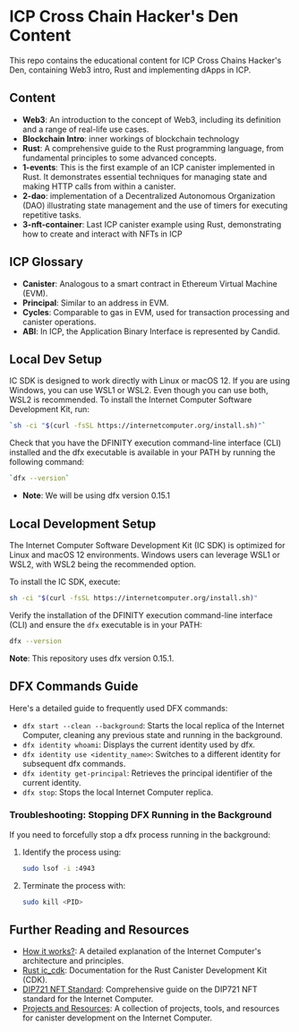 # ICP Cross Chain Hacker's Den Content

This repo contains the educational content for ICP Cross Chains Hacker's Den, containing Web3 intro, Rust and implementing dApps in ICP.

## Content

-   **Web3**: An introduction to the concept of Web3, including its definition and a range of real-life use cases.
-   **Blockchain Intro**: inner workings of blockchain technology
-   **Rust**: A comprehensive guide to the Rust programming language, from fundamental principles to some advanced concepts.
-   **1-events**: This is the first example of an ICP canister implemented in Rust. It demonstrates essential techniques for managing state and making HTTP calls from within a canister.
-   **2-dao**: implementation of a Decentralized Autonomous Organization (DAO) illustrating state management and the use of timers for executing repetitive tasks.
-   **3-nft-container**: Last ICP canister example using Rust, demonstrating how to create and interact with NFTs in ICP

## ICP Glossary

-   **Canister**: Analogous to a smart contract in Ethereum Virtual Machine (EVM).
-   **Principal**: Similar to an address in EVM.
-   **Cycles**: Comparable to gas in EVM, used for transaction processing and canister operations.
-   **ABI**: In ICP, the Application Binary Interface is represented by Candid.

## Local Dev Setup

IC SDK is designed to work directly with Linux or macOS 12. If you are using Windows, you can use WSL1 or WSL2. Even though you can use both, WSL2 is recommended. To install the Internet Computer Software Development Kit, run:

```bash
`sh -ci "$(curl -fsSL https://internetcomputer.org/install.sh)"`
```

Check that you have the DFINITY execution command-line interface (CLI) installed and the dfx executable is available in your PATH by running the following command:

```bash
`dfx --version`
```

-   **Note**: We will be using dfx version 0.15.1

## Local Development Setup

The Internet Computer Software Development Kit (IC SDK) is optimized for Linux and macOS 12 environments. Windows users can leverage WSL1 or WSL2, with WSL2 being the recommended option.

To install the IC SDK, execute:

```bash
sh -ci "$(curl -fsSL https://internetcomputer.org/install.sh)"
```

Verify the installation of the DFINITY execution command-line interface (CLI) and ensure the `dfx` executable is in your PATH:

```bash
dfx --version
```

**Note**: This repository uses dfx version 0.15.1.

## DFX Commands Guide

Here's a detailed guide to frequently used DFX commands:

-   `dfx start --clean --background`: Starts the local replica of the Internet Computer, cleaning any previous state and running in the background.
-   `dfx identity whoami`: Displays the current identity used by dfx.
-   `dfx identity use <identity_name>`: Switches to a different identity for subsequent dfx commands.
-   `dfx identity get-principal`: Retrieves the principal identifier of the current identity.
-   `dfx stop`: Stops the local Internet Computer replica.

### Troubleshooting: Stopping DFX Running in the Background

If you need to forcefully stop a dfx process running in the background:

1. Identify the process using:
    ```bash
    sudo lsof -i :4943
    ```
2. Terminate the process with:
    ```bash
    sudo kill <PID>
    ```

## Further Reading and Resources

-   [How it works?](https://internetcomputer.org/how-it-works/): A detailed explanation of the Internet Computer's architecture and principles.
-   [Rust ic_cdk](https://docs.rs/ic-cdk/latest/ic_cdk/): Documentation for the Rust Canister Development Kit (CDK).
-   [DIP721 NFT Standard](https://github.com/Psychedelic/DIP721/blob/develop/README.md): Comprehensive guide on the DIP721 NFT standard for the Internet Computer.
-   [Projects and Resources](https://github.com/dfinity/awesome-internet-computer#canister-development-kits-cdks): A collection of projects, tools, and resources for canister development on the Internet Computer.
